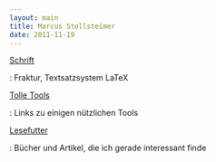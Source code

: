 ```yaml
---
layout: main
title: Marcus Stollsteimer
date: 2011-11-19
---
```


[Schrift](schrift/index.html)

  : Fraktur, Textsatzsystem LaTeX

[Tolle Tools](tools.html)

  : Links zu einigen nützlichen Tools

[Lesefutter](lesefutter.html)

  : Bücher und Artikel, die ich gerade interessant finde
